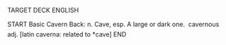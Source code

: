 TARGET DECK
ENGLISH

START
Basic
Cavern
Back: n. Cave, esp. A large or dark one.  cavernous adj. [latin caverna: related to *cave]
END
